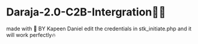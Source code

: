 # Daraja-2.0-C2B-Intergration👨‍💻
made with 💖 BY Kapeen Daniel 
edit the credentials in stk_initiate.php and it will work perfectly🔥
